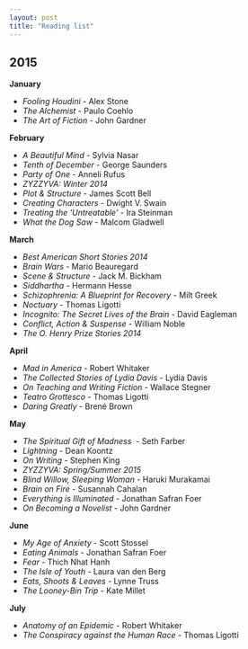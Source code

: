 ```yaml
---
layout: post
title: "Reading list"
---
```


## 2015

**January**

- *Fooling Houdini* - Alex Stone
- *The Alchemist* - Paulo Coehlo
- *The Art of Fiction* - John Gardner

**February**

- *A Beautiful Mind* - Sylvia Nasar
- *Tenth of December* - George Saunders
- *Party of One* - Anneli Rufus
- *ZYZZYVA: Winter 2014*
- *Plot & Structure* - James Scott Bell
- *Creating Characters* - Dwight V. Swain
- *Treating the 'Untreatable'* - Ira Steinman
- *What the Dog Saw* - Malcom Gladwell

**March**

- *Best American Short Stories 2014*
- *Brain Wars* - Mario Beauregard
- *Scene & Structure* - Jack M. Bickham
- *Siddhartha* - Hermann Hesse
- *Schizophrenia: A Blueprint for Recovery* - Milt Greek
- *Noctuary* - Thomas Ligotti
- *Incognito: The Secret Lives of the Brain* - David Eagleman
- *Conflict, Action & Suspense* - William Noble
- *The O. Henry Prize Stories 2014*

**April**

- *Mad in America* - Robert Whitaker
- *The Collected Stories of Lydia Davis* - Lydia Davis
- *On Teaching and Writing Fiction* - Wallace Stegner
- *Teatro Grottesco* - Thomas Ligotti
- *Daring Greatly* - Brené Brown

**May**

- *The Spiritual Gift of Madness*  - Seth Farber
- *Lightning* - Dean Koontz
- *On Writing* - Stephen King
- *ZYZZYVA: Spring/Summer 2015*
- *Blind Willow, Sleeping Woman* - Haruki Murakamai
- *Brain on Fire* - Susannah Cahalan
- *Everything is Illuminated* - Jonathan Safran Foer
- *On Becoming a Novelist* - John Gardner

**June**

- *My Age of Anxiety* - Scott Stossel
- *Eating Animals* - Jonathan Safran Foer
- *Fear* - Thich Nhat Hanh
- *The Isle of Youth* - Laura van den Berg
- *Eats, Shoots & Leaves* - Lynne Truss
- *The Looney-Bin Trip* - Kate Millet

**July**

- *Anatomy of an Epidemic* - Robert Whitaker
- *The Conspiracy against the Human Race* - Thomas Ligotti
